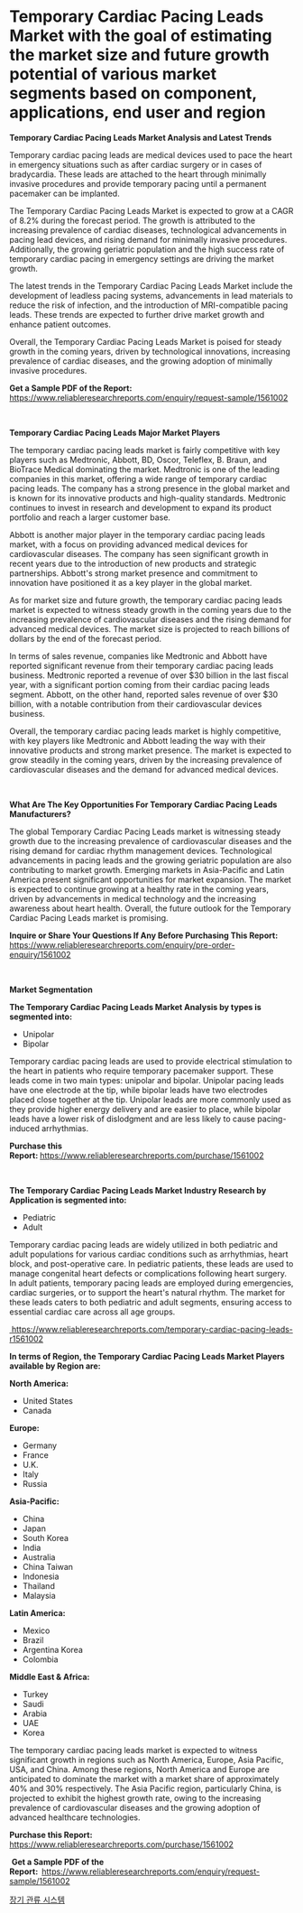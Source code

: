 <p><h1>Temporary Cardiac Pacing Leads Market with the goal of estimating the market size and future growth potential of various market segments based on component, applications, end user and region</h1></p><p><strong>Temporary Cardiac Pacing Leads Market Analysis and Latest Trends</strong></p>
<p><p>Temporary cardiac pacing leads are medical devices used to pace the heart in emergency situations such as after cardiac surgery or in cases of bradycardia. These leads are attached to the heart through minimally invasive procedures and provide temporary pacing until a permanent pacemaker can be implanted.</p><p>The Temporary Cardiac Pacing Leads Market is expected to grow at a CAGR of 8.2% during the forecast period. The growth is attributed to the increasing prevalence of cardiac diseases, technological advancements in pacing lead devices, and rising demand for minimally invasive procedures. Additionally, the growing geriatric population and the high success rate of temporary cardiac pacing in emergency settings are driving the market growth.</p><p>The latest trends in the Temporary Cardiac Pacing Leads Market include the development of leadless pacing systems, advancements in lead materials to reduce the risk of infection, and the introduction of MRI-compatible pacing leads. These trends are expected to further drive market growth and enhance patient outcomes.</p><p>Overall, the Temporary Cardiac Pacing Leads Market is poised for steady growth in the coming years, driven by technological innovations, increasing prevalence of cardiac diseases, and the growing adoption of minimally invasive procedures.</p></p>
<p><strong>Get a Sample PDF of the Report:&nbsp;</strong> <a href="https://www.reliableresearchreports.com/enquiry/request-sample/1561002">https://www.reliableresearchreports.com/enquiry/request-sample/1561002</a></p>
<p>&nbsp;</p>
<p><strong>Temporary Cardiac Pacing Leads Major Market Players</strong></p>
<p><p>The temporary cardiac pacing leads market is fairly competitive with key players such as Medtronic, Abbott, BD, Oscor, Teleflex, B. Braun, and BioTrace Medical dominating the market. Medtronic is one of the leading companies in this market, offering a wide range of temporary cardiac pacing leads. The company has a strong presence in the global market and is known for its innovative products and high-quality standards. Medtronic continues to invest in research and development to expand its product portfolio and reach a larger customer base.</p><p>Abbott is another major player in the temporary cardiac pacing leads market, with a focus on providing advanced medical devices for cardiovascular diseases. The company has seen significant growth in recent years due to the introduction of new products and strategic partnerships. Abbott's strong market presence and commitment to innovation have positioned it as a key player in the global market.</p><p>As for market size and future growth, the temporary cardiac pacing leads market is expected to witness steady growth in the coming years due to the increasing prevalence of cardiovascular diseases and the rising demand for advanced medical devices. The market size is projected to reach billions of dollars by the end of the forecast period.</p><p>In terms of sales revenue, companies like Medtronic and Abbott have reported significant revenue from their temporary cardiac pacing leads business. Medtronic reported a revenue of over $30 billion in the last fiscal year, with a significant portion coming from their cardiac pacing leads segment. Abbott, on the other hand, reported sales revenue of over $30 billion, with a notable contribution from their cardiovascular devices business.</p><p>Overall, the temporary cardiac pacing leads market is highly competitive, with key players like Medtronic and Abbott leading the way with their innovative products and strong market presence. The market is expected to grow steadily in the coming years, driven by the increasing prevalence of cardiovascular diseases and the demand for advanced medical devices.</p></p>
<p>&nbsp;</p>
<p><strong>What Are The Key Opportunities For Temporary Cardiac Pacing Leads Manufacturers?</strong></p>
<p><p>The global Temporary Cardiac Pacing Leads market is witnessing steady growth due to the increasing prevalence of cardiovascular diseases and the rising demand for cardiac rhythm management devices. Technological advancements in pacing leads and the growing geriatric population are also contributing to market growth. Emerging markets in Asia-Pacific and Latin America present significant opportunities for market expansion. The market is expected to continue growing at a healthy rate in the coming years, driven by advancements in medical technology and the increasing awareness about heart health. Overall, the future outlook for the Temporary Cardiac Pacing Leads market is promising.</p></p>
<p><strong>Inquire or Share Your Questions If Any Before Purchasing This Report:</strong> <a href="https://www.reliableresearchreports.com/enquiry/pre-order-enquiry/1561002">https://www.reliableresearchreports.com/enquiry/pre-order-enquiry/1561002</a></p>
<p>&nbsp;</p>
<p><strong>Market Segmentation</strong></p>
<p><strong>The Temporary Cardiac Pacing Leads Market Analysis by types is segmented into:</strong></p>
<p><ul><li>Unipolar</li><li>Bipolar</li></ul></p>
<p><p>Temporary cardiac pacing leads are used to provide electrical stimulation to the heart in patients who require temporary pacemaker support. These leads come in two main types: unipolar and bipolar. Unipolar pacing leads have one electrode at the tip, while bipolar leads have two electrodes placed close together at the tip. Unipolar leads are more commonly used as they provide higher energy delivery and are easier to place, while bipolar leads have a lower risk of dislodgment and are less likely to cause pacing-induced arrhythmias.</p></p>
<p><strong>Purchase this Report:&nbsp;</strong><a href="https://www.reliableresearchreports.com/purchase/1561002">https://www.reliableresearchreports.com/purchase/1561002</a></p>
<p>&nbsp;</p>
<p><strong>The Temporary Cardiac Pacing Leads Market Industry Research by Application is segmented into:</strong></p>
<p><ul><li>Pediatric</li><li>Adult</li></ul></p>
<p><p>Temporary cardiac pacing leads are widely utilized in both pediatric and adult populations for various cardiac conditions such as arrhythmias, heart block, and post-operative care. In pediatric patients, these leads are used to manage congenital heart defects or complications following heart surgery. In adult patients, temporary pacing leads are employed during emergencies, cardiac surgeries, or to support the heart's natural rhythm. The market for these leads caters to both pediatric and adult segments, ensuring access to essential cardiac care across all age groups.</p></p>
<p><a href="https://www.reliableresearchreports.com/temporary-cardiac-pacing-leads-r1561002">&nbsp;https://www.reliableresearchreports.com/temporary-cardiac-pacing-leads-r1561002</a></p>
<p><strong>In terms of Region, the Temporary Cardiac Pacing Leads Market Players available by Region are:</strong></p>
<p>
    <p> <strong> North America: </strong>
        <ul>
            <li>United States</li>
            <li>Canada</li>
        </ul>
        </p> 
    <p> <strong> Europe: </strong>
        <ul>
            <li>Germany</li>
            <li>France</li>
            <li>U.K.</li>
            <li>Italy</li>
            <li>Russia</li>
        </ul>
        </p> 
    <p> <strong> Asia-Pacific: </strong>
        <ul>
            <li>China</li>
            <li>Japan</li>
            <li>South Korea</li>
            <li>India</li>
            <li>Australia</li>
            <li>China Taiwan</li>
            <li>Indonesia</li>
            <li>Thailand</li>
            <li>Malaysia</li>
        </ul>
        </p> 
    <p> <strong> Latin America: </strong>
        <ul>
            <li>Mexico</li>
            <li>Brazil</li>
            <li>Argentina Korea</li>
            <li>Colombia</li>
        </ul>
        </p> 
    <p> <strong> Middle East & Africa: </strong>
        <ul>
            <li>Turkey</li>
            <li>Saudi</li>
            <li>Arabia</li>
            <li>UAE</li>
            <li>Korea</li>
        </ul>
    </p>
    </p>
<p><p>The temporary cardiac pacing leads market is expected to witness significant growth in regions such as North America, Europe, Asia Pacific, USA, and China. Among these regions, North America and Europe are anticipated to dominate the market with a market share of approximately 40% and 30% respectively. The Asia Pacific region, particularly China, is projected to exhibit the highest growth rate, owing to the increasing prevalence of cardiovascular diseases and the growing adoption of advanced healthcare technologies.</p></p>
<p><strong>Purchase this Report: </strong><a href="https://www.reliableresearchreports.com/purchase/1561002">https://www.reliableresearchreports.com/purchase/1561002</a></p>
<p>&nbsp;<strong>Get a Sample PDF of the Report:&nbsp;&nbsp;</strong><a href="https://www.reliableresearchreports.com/enquiry/request-sample/1561002">https://www.reliableresearchreports.com/enquiry/request-sample/1561002</a></p>
<p><strong></strong></p>
<p><p><a href="https://github.com/anton65482023/Market-Research-Report-List-2/blob/main/1476734126685.md">장기 관류 시스템</a></p></p>